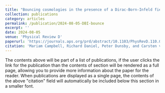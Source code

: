 ```yaml
---
title: "Bouncing cosmologies in the presence of a Dirac-Born-Infeld field"
collection: publications
category: articles
permalink: /publication/2024-08-05-DBI-bounce
excerpt: ''
date: 2024-08-05
venue: 'Physical Review D'
paperurl: 'https://journals.aps.org/prd/abstract/10.1103/PhysRevD.110.043505'
citation: 'Mariam Campbell, Richard Daniel, Peter Dunsby, and Carsten van de Bruck. (2015). Phys. Rev. D 110, 043505.'
---
```


The contents above will be part of a list of publications, if the user clicks the link for the publication than the contents of section will be rendered as a full page, allowing you to provide more information about the paper for the reader. When publications are displayed as a single page, the contents of the above "citation" field will automatically be included below this section in a smaller font.
